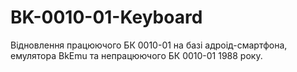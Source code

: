 # BK-0010-01-Keyboard
Відновлення працюючого БК 0010-01 на базі адроід-смартфона, емулятора BkEmu та непрацюючого БК 0010-01 1988 року.
